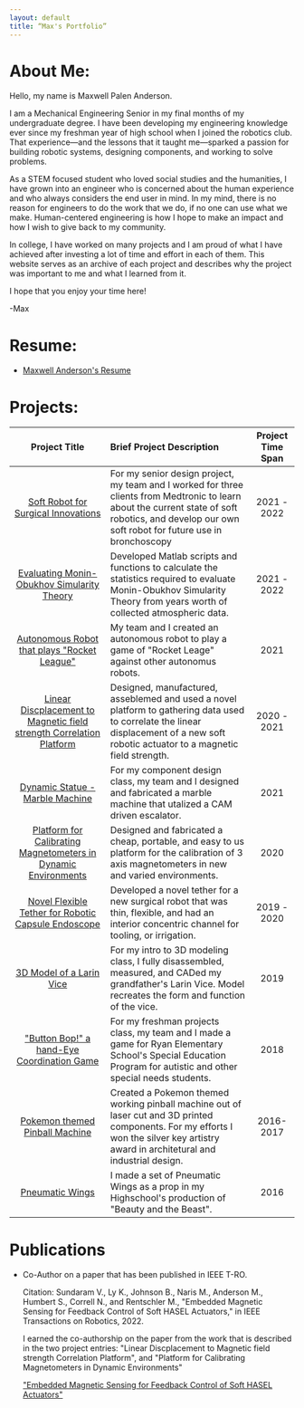 ```yaml
---
layout: default
title: “Max's Portfolio”
---
```


# About Me:

Hello, my name is Maxwell Palen Anderson. 

I am a Mechanical Engineering Senior in my final months of my undergraduate degree. I have been developing my engineering knowledge ever since my freshman year of high school when I joined the robotics club. That experience&mdash;and the lessons that it taught me&mdash;sparked a passion for building robotic systems, designing components, and working to solve problems.

As a STEM focused student who loved social studies and the humanities, I have grown into an engineer who is concerned about the human experience and who always considers the end user in mind. In my mind, there is no reason for engineers to do the work that we do, if no one can use what we make. Human-centered engineering is how I hope to make an impact and how I wish to give back to my community.

In college, I have worked on many projects and I am proud of what I have achieved after investing a lot of time and effort in each of them. This website serves as an archive of each project and describes why the project was important to me and what I learned from it. 

I hope that you enjoy your time here!

-Max

# Resume:

* [Maxwell Anderson's Resume](resume.html)

# Projects:

| Project Title | Brief Project Description | Project Time Span |
|:-------------:|:--------------------------|:--------------:|
|[Soft Robot for Surgical Innovations](./projects/Soft_Robot_for_Surgical_Innovations.html)| For my senior design project, my team and I worked for three clients from Medtronic to learn about the current state of soft robotics, and develop our own soft robot for future use in bronchoscopy| 2021 - 2022 |
|[Evaluating Monin-Obukhov Simularity Theory](./projects/Monin_Obukhov.html)| Developed Matlab scripts and functions to calculate the statistics required to evaluate Monin-Obukhov Simularity Theory from years worth of collected atmospheric data.| 2021 - 2022 |
|[Autonomous Robot that plays "Rocket League"](./projects/Rocket_League_Bot.html)| My team and I created an autonomous robot to play a game of "Rocket Leage" against other autonomus robots.| 2021 |
|[Linear Discplacement to Magnetic field strength Correlation Platform](./projects/Linear_Displacement_Correlation_Platform.html)| Designed, manufactured, asseblemed and used a novel platform to gathering data used to correlate the linear displacement of a new soft robotic actuator to a magnetic field strength.| 2020 - 2021 |
|[Dynamic Statue - Marble Machine](./projects/Marble_Machine.html)| For my component design class, my team and I designed and fabricated a marble machine that utalized a CAM driven escalator.| 2021 |
|[Platform for Calibrating Magnetometers in Dynamic Environments](./projects/Calibrate_Magnetometers.html)|Designed and fabricated a cheap, portable, and easy to us platform for the calibration of 3 axis magnetometers in new and varied environments.| 2020 |
|[Novel Flexible Tether for Robotic Capsule Endoscope](./projects/RCE_Tether.html)| Developed a novel tether for a new surgical robot that was thin, flexible, and had an interior concentric channel for tooling, or irrigation.| 2019 - 2020 |
|[3D Model of a Larin Vice](./projects/Larin_Vice.html)| For my intro to 3D modeling class, I fully disassembled, measured, and CADed my grandfather's Larin Vice. Model recreates the form and function of the vice.| 2019 |
|["Button Bop!" a hand-Eye Coordination Game](./projects/Button_Bop.html)| For my freshman projects class, my team and I made a game for Ryan Elementary School's Special Education Program for autistic and other special needs students.| 2018 |
|[Pokemon themed Pinball Machine](./projects/Pinball.html)| Created a Pokemon themed working pinball machine out of laser cut and 3D printed components. For my efforts I won the silver key artistry award in architetural and industrial design.| 2016-2017 |
|[Pneumatic Wings](./projects/Beauty_and_Beast_Wings.html)| I made a set of Pneumatic Wings as a prop in my Highschool's production of "Beauty and the Beast".| 2016 |



# Publications

* Co-Author on a paper that has been published in IEEE T-RO. 

  Citation: Sundaram V., Ly K., Johnson B., Naris M., Anderson M., Humbert S., Correll N., and Rentschler M., "Embedded Magnetic Sensing for Feedback Control of Soft HASEL Actuators," in IEEE Transactions on Robotics, 2022.
  
  I earned the co-authorship on the paper from the work that is described in the two project entries: "Linear Discplacement to Magnetic field strength Correlation Platform", and "Platform for Calibrating Magnetometers in Dynamic Environments"

  ["Embedded Magnetic Sensing for Feedback Control of Soft HASEL Actuators"](https://ieeexplore.ieee.org/document/9882180)
